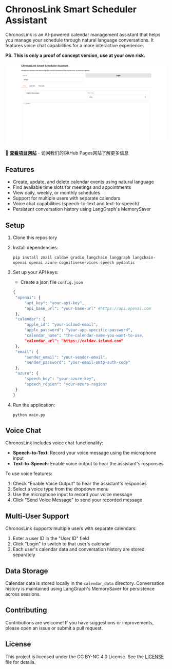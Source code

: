 # ChronosLink Smart Scheduler Assistant

ChronosLink is an AI-powered calendar management assistant that helps you manage your schedule through natural language conversations. It features voice chat capabilities for a more interactive experience.

**PS. This is only a proof of concept version, use at your own risk.**

![image](/images/Screenshot%202025-05-26%20at%2017.11.45.png)

📱 **[查看项目网站](https://username.github.io/ChronosLink/)** - 访问我们的GitHub Pages网站了解更多信息

## Features

- Create, update, and delete calendar events using natural language
- Find available time slots for meetings and appointments
- View daily, weekly, or monthly schedules
- Support for multiple users with separate calendars
- Voice chat capabilities (speech-to-text and text-to-speech)
- Persistent conversation history using LangGraph's MemorySaver

## Setup

1. Clone this repository
2. Install dependencies:
   ```
   pip install zmail caldav gradio langchain langgraph langchain-openai openai azure-cognitiveservices-speech pydantic
   ```
3. Set up your API keys:
   - Create a json file ```config.json```

   ```python
   {
    "openai": {
        "api_key": "your-api-key",
        "api_base_url": "your-base-url" #https://api.openai.com
    },
    "calendar": {
        "apple_id": "your-icloud-email",
        "apple_password": "your-app-specific-password",
        "calendar_name": "the-calendar-name-you-want-to-use,
        "calendar_url": "https://caldav.icloud.com"
    },
    "email": {
        "sender_email": "your-sender-email",
        "sender_password": "your-email-smtp-auth-code"
    },
    "azure": {
        "speech_key": "your-azure-key",
        "speech_region": "your-azure-region"
    }
   } 
   ```


5. Run the application:
   ```
   python main.py
   ```

## Voice Chat

ChronosLink includes voice chat functionality:

- **Speech-to-Text**: Record your voice message using the microphone input
- **Text-to-Speech**: Enable voice output to hear the assistant's responses

To use voice features:
1. Check "Enable Voice Output" to hear the assistant's responses
2. Select a voice type from the dropdown menu
3. Use the microphone input to record your voice message
4. Click "Send Voice Message" to send your recorded message

## Multi-User Support

ChronosLink supports multiple users with separate calendars:

1. Enter a user ID in the "User ID" field
2. Click "Login" to switch to that user's calendar
3. Each user's calendar data and conversation history are stored separately

## Data Storage

Calendar data is stored locally in the `calendar_data` directory. Conversation history is maintained using LangGraph's MemorySaver for persistence across sessions. 

## Contributing
Contributions are welcome! If you have suggestions or improvements, please open an issue or submit a pull request.
## License
This project is licensed under the CC BY-NC 4.0 License. See the [LICENSE](LICENSE) file for details.
